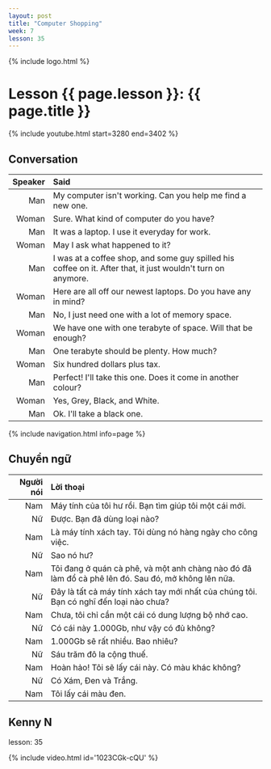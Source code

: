 ```yaml
---
layout: post
title: "Computer Shopping"
week: 7
lesson: 35
---
```


{% include logo.html %}
  
# Lesson {{ page.lesson }}: {{ page.title }}

{% include youtube.html start=3280 end=3402 %}

## Conversation

Speaker | Said
---: | :---
Man | My computer isn't working. Can you help me find a new one.
Woman | Sure. What kind of computer do you have?
Man | It was a laptop. I use it everyday for work.
Woman | May I ask what happened to it?
Man | I was at a coffee shop, and some guy spilled his coffee on it. After that, it just wouldn't turn on anymore.
Woman | Here are all off our newest laptops. Do you have any in mind?
Man | No, I just need one with a lot of memory space.
Woman | We have one with one terabyte of space. Will that be enough?
Man | One terabyte should be plenty. How much?
Woman | Six hundred dollars plus tax.
Man | Perfect! I'll take this one. Does it come in another colour?
Woman | Yes, Grey, Black, and White.
Man | Ok. I'll take a black one.

{% include navigation.html info=page %}

## Chuyển ngữ

Người nói | Lời thoại
---: | :---
Nam | Máy tính của tôi hư rồi. Bạn tìm giúp tôi một cái mới.
Nữ | Được. Bạn đã dùng loại nào?
Nam | Là máy tính xách tay. Tôi dùng nó hàng ngày cho công việc.
Nữ |  Sao nó hư?
Nam | Tôi đang ở quán cà phê, và một anh chàng nào đó đã làm đổ cà phê lên đó. Sau đó, mở không lên nữa.
Nữ | Đây là tất cả máy tính xách tay mới nhất của chúng tôi. Bạn có nghĩ đến loại nào chưa?
Nam | Chưa, tôi chỉ cần một cái có dung lượng bộ nhớ cao.
Nữ | Có cái này 1.000Gb, như vậy có đủ không?
Nam | 1.000Gb sẽ rất nhiều. Bao nhiêu?
Nữ | Sáu trăm đô la cộng thuế.
Nam | Hoàn hảo! Tôi sẽ lấy cái này. Có màu khác không?
Nữ | Có Xám, Đen và Trắng.
Nam | Tôi lấy cái màu đen.

## Kenny N
lesson: 35

{% include video.html id='1023CGk-cQU' %}

